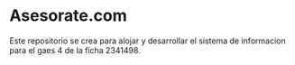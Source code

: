 # Asesorate.com
Este repositorio se crea para alojar y desarrollar el sistema de informacion para el gaes 4 de la ficha 2341498.
